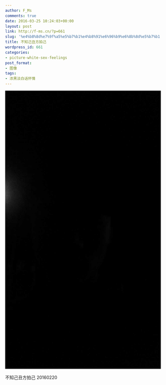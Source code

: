 ```yaml
---
author: F_Ms
comments: true
date: 2016-03-25 10:24:03+00:00
layout: post
link: http://f-ms.cn/?p=661
slug: '%e4%b8%8d%e7%9f%a5%e5%b7%b1%e4%b8%91%e6%96%b9%e6%8b%8d%e5%b7%b1'
title: 不知己丑方拍己
wordpress_id: 661
categories:
- picture-white-sex-feelings
post_format:
- 图像
tags:
- 浓黑淡白话怀情
---
```


![黑白-色情怀_新闻学院_2016_去安阳找刘晓萌凌晨自拍](/img/post/wp/2016/03/黑白-色情怀_新闻学院_2016_去安阳找刘晓萌凌晨自拍.jpg)


不知己丑方拍己 20160220
